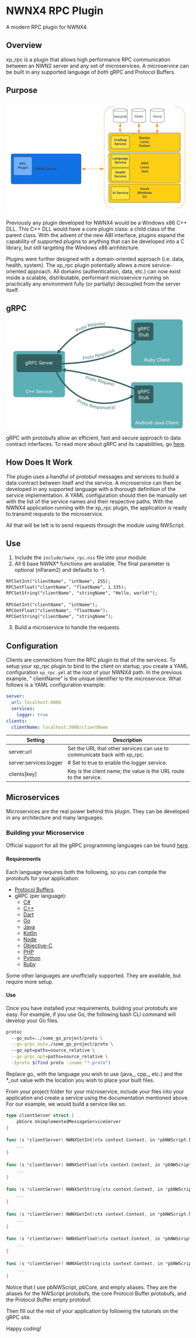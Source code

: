 # NWNX4 RPC Plugin

A modern RPC plugin for NWNX4.

## Overview

xp_rpc is a plugin that allows high performance RPC communication between an NWN2 server and any set of microservices. A
microservice can be built in any supported language of both gRPC and Protocol Buffers.

## Purpose

![xp_rpc Concept Chart](docs/assets/xp_rpc-concept.svg)

Previously any plugin developed for NWNX4 would be a Windows x86 C++ DLL. This C++ DLL would have a core plugin class:
a child class of the parent class. With the advent of the new ABI interface, plugins expand the capability of supported
plugins to anything that can be developed into a C library, but still targeting the Windows x86 architecture.

Plugins were further designed with a domain-oriented approach (i.e. data, health, system). The xp_rpc plugin
potentially allows a more service-oriented approach. All domains (authentication, data, etc.) can now exist inside a
scalable, distributable, performant microservice running on practically any environment fully (or partially) decoupled
from the server itself.

## gRPC

![gRPC Concept Chart](docs/assets/grpc-concept.svg)

gRPC with protobufs allow an efficient, fast and secure approach to data contract interfaces. To read more about gRPC
and its capabilities, go [here](https://grpc.io).

## How Does It Work

The plugin uses a handful of protobuf messages and services to build a data contract between itself and the service. A
microservice can then be developed in any supported language with a thorough definition of the service implementation. A
YAML configuration should then be manually set with the list of the service names and their respective paths. With the
NWNX4 application running with the xp_rpc plugin, the application is ready to transmit requests to the microservice.

All that will be left is to send requests through the module using NWScript.

## Use

1. Include the `include/nwnx_rpc.nss` file into your module.
2. All 6 base NWNX* functions are available. The final parameter is optional (nParam2) and defaults to -1.

```
RPCSetInt("clientName", "intName", 255);
RPCSetFloat("clientName", "floatName", 1.335);
RPCSetString("clientName", "stringName", "Hello, world!");

RPCGetInt("clientName", "intName");
RPCGetFloat("clientName", "floatName");
RPCGetString("clientName", "stringName"); 
```

3. Build a microservice to handle the requests.

## Configuration

Clients are connections from the RPC plugin to that of the services. To setup your xp_rpc plugin to bind to the client
on startup, you create a YAML configuration `xp_rpc.yml` at the root of your NWNX4 path. In the previous example, "
clientName" is the unique identifier to the microservice. What follows is a YAML configuration example:

```yaml
server:
  url: localhost:8080
  services:
    logger: true
clients:
  clientName: localhost:3000/clientName
```

| Setting                | Description                                                              |
|------------------------|--------------------------------------------------------------------------|
| server:url             | Set the URL that other services can use to communicate back with xp_rpc. |
| server:services:logger | # Set to true to enable the logger service.                              |
| clients[key]           | Key is the client name; the value is the URL route to the service.       |

## Microservices

Microservices are the real power behind this plugin. They can be developed in any architecture and many languages. 

### Building your Microservice 

Official support for all the gRPC programming languages can be found [here](https://grpc.io/docs/#official-support). 

#### Requirements

Each language requires both the following, so you can compile the protobufs for your application:

* [Protocol Buffers](https://developers.google.com/protocol-buffers/docs/downloads)
* gRPC (per language):
  * [C#](https://grpc.io/docs/languages/csharp/)
  * [C++](https://grpc.io/docs/languages/cpp/)
  * [Dart](https://grpc.io/docs/languages/dart/)
  * [Go](https://grpc.io/docs/languages/go/)
  * [Java](https://grpc.io/docs/languages/java/)
  * [Kotlin](https://grpc.io/docs/languages/kotlin/)
  * [Node](https://grpc.io/docs/languages/node/)
  * [Objective-C](https://grpc.io/docs/languages/objective-c/https://grpc.io/docs/languages/objective-c/)
  * [PHP](https://grpc.io/docs/languages/php/)
  * [Python](https://grpc.io/docs/languages/python/)
  * [Ruby](https://grpc.io/docs/languages/ruby/)

Some other languages are unofficially supported. They are available, but require more setup.

#### Use

Once you have installed your requirements, building your protobufs are easy. For example, if you use Go, the following
bash CLI command will develop your Go files.

```bash
protoc 
  --go_out=../some_go_project/proto \
  --go-grpc_out=./some_go_project/proto \ 
  --go_opt=paths=source_relative \
  --go-grpc_opt=paths=source_relative \
  -Iproto $(find proto -iname "*.proto")
```

Replace go_ with the language you wish to use (java_, cpp_, etc.) and the *_out value with the location you wish to
place your built files. 

From your project folder for your microservice, include your files into your application and create a service using the
documentation mentioned above. For our example, we would build a service like so:

```go
type clientServer struct {
	pbCore.UnimplementedMessageServiceServer
}

func (s *clientServer) NWNXSetInt(ctx context.Context, in *pbNWScript.NWNXSetIntRequest) (*empty.Empty, error) {
	...
}

func (s *clientServer) NWNXSetFloat(ctx context.Context, in *pbNWScript.NWNXSetFloatRequest) (*empty.Empty, error) {
	...
}

func (s *clientServer) NWNXSetString(ctx context.Context, in *pbNWScript.NWNXSetStringRequest) (*empty.Empty, error) {
	...
}

func (s *clientServer) NWNXGetInt(ctx context.Context, in *pbNWScript.NWNXGetIntRequest) (*pbNWScript.Int, error) {
	...
}

func (s *clientServer) NWNXGetFloat(ctx context.Context, in *pbNWScript.NWNXGetFloatRequest) (*pbNWScript.Float, error) {
	...
}

func (s *clientServer) NWNXGetString(ctx context.Context, in *pbNWScript.NWNXGetStringRequest) (*pbNWScript.String, error) {
	...
}
```

Notice that I use pbNWScript, pbCore, and empty aliases. They are the aliases for the NWScript protobufs, the core
Protocol Buffer protobufs, and the Protocol Buffer empty protobuf.

Then fill out the rest of your application by following the tutorials on the gRPC site.

Happy coding!